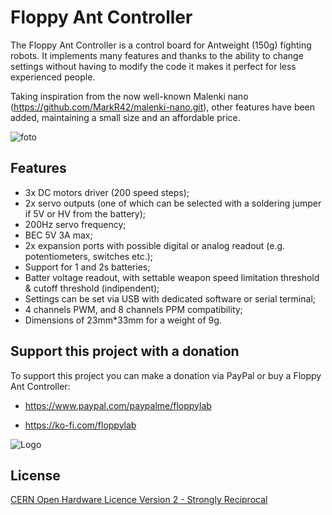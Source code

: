 # Floppy Ant Controller

The Floppy Ant Controller is a control board for Antweight (150g) fighting robots. It implements many features and thanks to the ability to change settings without having to modify the code it makes it perfect for less experienced people.

Taking inspiration from the now well-known Malenki nano (https://github.com/MarkR42/malenki-nano.git), other features have been added, maintaining a small size and an affordable price.

![foto](https://github.com/FloppyO1/Floppy-Ant-Controller/blob/main/HARDWARE/images/render%201.png?raw=true)
## Features

- 3x DC motors driver (200 speed steps);
- 2x servo outputs (one of which can be selected with a soldering jumper if 5V or HV from the battery);
- 200Hz servo frequency;
- BEC 5V 3A max;
- 2x expansion ports with possible digital or analog readout (e.g. potentiometers, switches etc.);
- Support for 1 and 2s batteries;
- Batter voltage readout, with settable weapon speed limitation threshold & cutoff threshold (indipendent);
- Settings can be set via USB with dedicated software or serial terminal;
- 4 channels PWM, and 8 channels PPM compatibility;
- Dimensions of 23mm*33mm for a weight of 9g.
## Support this project with a donation

To support this project you can make a donation via PayPal or buy a Floppy Ant Controller:

- https://www.paypal.com/paypalme/floppylab

- https://ko-fi.com/floppylab


![Logo]([https://floppylab.altervista.org/wp-content/uploads/2023/02/cropped-Stemma-scritta-tonda.png])

## License
[CERN Open Hardware Licence Version 2 - Strongly Reciprocal](https://choosealicense.com/licenses/cern-ohl-s-2.0/#)
